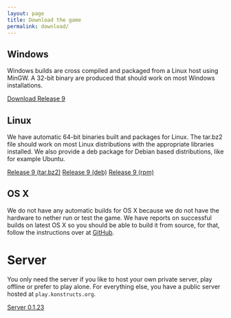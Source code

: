 ```yaml
---
layout: page
title: Download the game
permalink: download/
---
```


## Windows

Windows builds are cross compiled and packaged from a Linux host
using MinGW. A 32-bit binary are produced that should work on most
Windows installations.

<!-- RR004 --><a  class="btn btn-primary" href="https://github.com/konstructs/client/releases/download/9/konstructs-client.zip">Download Release 9</a>

## Linux

We have automatic 64-bit binaries built and packages for Linux. The tar.bz2 file should work on most Linux distributions with the appropriate libraries installed. We also provide a deb package for Debian based distributions, like for example Ubuntu.

<!-- RR005 --><a class="btn btn-primary" href="https://github.com/konstructs/client/releases/download/9/konstructs-client.tar.bz2">Release 9 (tar.bz2)</a>
<!-- RR006 --><a class="btn btn-primary" href="https://github.com/konstructs/client/releases/download/9/konstructs-client_9-1501_amd64.deb">Release 9 (deb)</a>
<!-- RR010 --><a class="btn btn-primary" href="https://github.com/konstructs/client/releases/download/9/konstructs-client-9-1501.x86_64.rpm">Release 9 (rpm)</a>

## OS X

We do not have any automatic builds for OS X because we do not have the hardware to nether run or test the game. We have reports on successful builds on latest OS X so you should be able to build it from source, for that, follow the instructions over at [GitHub](https://github.com/konstructs/client/blob/master/BUILD.md).

# Server

You only need the server if you like to host your own private server, play offline or prefer to play alone. For everything else, you have a public server hosted at `play.konstructs.org`.

<!-- RR007 --><a class="btn btn-primary" href="https://github.com/konstructs/server/releases/download/v0.1.23/konstructs-server-0.1.23.jar">Server 0.1.23</a>
